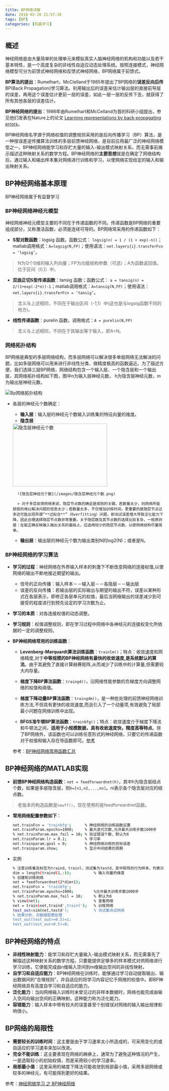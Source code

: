```yaml
---
title: BP网络详解
date: 2018-03-20 21:57:38
tags: [BP]
categories: [机器学习]
---
```


## 概述

神经网络是由大量简单的处理单元来模拟真实人脑神经网络的机构和功能以及若干基本特性，是一个高度复杂的非线性自适应动态处理系统。按照连接模式，神经网络模型可分为前馈式神经网络和反馈式神经网络，BP网络属于前馈式。

**BP算法的提出**：Rumelhart，McClelland于1985年提出了BP网络的**误差反向后传**BP(Back Propagation)学习算法。利用输出后的误差来估计输出层的直接前导层的误差，再用这个误差估计更前一层的误差，如此一层一层的反传下去，就获得了所有其他各层的误差估计。

**BP神经网络的提出**：1986年由Rumelhart和McCelland为首的科研小组提出，参见他们发表在Nature上的论文 [Learning representations by back-propagating errors](http://www.cs.toronto.edu/~hinton/absps/naturebp.pdf)。

BP神经网络名字源于网络权值的调整规则采用的是后向传播学习（BP）算法，是一种按误差逆传播算法训练的多层前馈神经网络，是目前应用最广泛的神经网络模型之一。BP神经网络能学习和存贮大量的输入-输出模式映射关系，而无需事前揭示描述这种映射关系的数学方程。BP神经网络的**主要思想**就是在确定了网络结构后，通过输入和输出样本集对网络进行训练和学习，以使网络实现给定的输入和输出映射关系。


## BP神经网络基本原理

BP神经网络属于有监督学习
### BP神经网络神经元模型

神经网络神经元模型主要的不同在于传递函数的不同。传递函数是BP网络的重要组成部分，又称激活函数，必须是连续可导的。BP网络常采用的传递函数如下：

- **S型对数函数**：logsig 函数。函数公式：
`logsig(n) = 1 / (1 + exp(-n))`；matlab调用格式：`A=logsig(N,FP)`；使用语法：`net.layers{i}.transferFcn = ‘logsig’`。

> N为Q个S维的输入列向量；FP为功能结构参数（可选）；A为函数返回值，位于区间（0,1）中。 

- **双曲正切S型传递函数**：tansig 函数；函数公式：
`a = tansig(n) = 2/(1+exp(-2*n))-1`；matlab调用格式：`A=tansig(N,FP)`；使用语法：`net.layers{i}.transferFcn = ‘tansig’`。
> 含义与上述相同，不同在于输出区间（-1,1）中(这也是与logsig函数不同的地方)。 


- **线性传递函数**：purelin 函数，调用格式：`A = purelin(N,FP)`
> 含义与上述相同，不同在于其输出等于输入，即A=N。


### 网络拓扑结构

BP网络是典型的多层网络结构，而多层网络可以解决很多单层网络无法解决的问题，比如多层网络可以用来进行非线性分类、做精度极高的函数逼近。为了描述方便，我们选择三层BP网络，网络结构包含一个输入层、一个隐含层和一个输出层，其网络拓扑结构如下图，图中n为输入层神经元数， h为隐含层神经元数，m为输出层神经元数。

![Bp网络拓扑结构](/images/Bp网络拓扑结构.png)

- 各层的神经元个数确定：
	- **输入层**：输入层的神经元个数输入训练集的特征向量的维度。
	- **隐含层**
 
	<img src="./images/隐含层神经元个数.png" width = "300" height = "200" alt="隐含层神经元个数" align=center />

		![隐含层神经元个数](/images/隐含层神经元个数.png)

		> 对于多层前馈网络来说，隐层节点数的确定是成败的关键。若数量太少，则网络所能获取的用以解决问题的信息太少；若数量太多，不仅增加训练时间，更重要的是隐层节点过多还可能出现所谓“**过拟合**”（Overfitting）问题，即测试误差增大导致泛化能力下降，因此合理选择隐层节点数非常重要。关于隐层数及其节点数的选择比较复杂，一般原则是：在能正确反映输入输出关系的基础上，应选用较少的隐层节点数，以使网络结构尽量简单。
	- **输出层**：输出层的神经元个数为输出类别N的log2(N)；或者是N。


### BP神经网络的学习算法
- **学习的过程**：神经网络在外界输入样本的刺激下不断改变网络的连接权值,以使网络的输出不断地接近期望的输出。
	- 信号的正向传播：输入样本－－输入层－－各隐层－－输出层
	- 误差的反向传播：若输出层的实际输出与期望的输出不符，误差以某种形式在各层表示，即修正各层单元的权值，最后当网络输出的误差减少到可接受的程度进行到预先设定的学习次数为止。
- **学习的本质**：对各连接权值的动态调整。
- **学习规则**：权值调整规则，即在学习过程中网络中各神经元的连接权变化所依据的一定的调整规则。


- **BP神经网络常用的训练函数**：
	- **Levenberg-Marquardt算法训练函数**：`trainlm()`；特点：收敛速度和网络精度,对于**中等规模的BP神经网络有最快的收敛速度,是系统默认的算法**。由于其避免了直接计算赫赛矩阵,从而减少了训练中的计算量,但需要较大内存量。
	
	- **梯度下降BP算法函数**：`traingd()`，沿网络性能参数的负梯度方向调整网络的权值和阈值。
	
	- **梯度下降动量BP算法函数**：`traingdm()`，是一种批处理的前馈神经网络训练方法,不但具有更快的收敛速度,而且引入了一个动量项,有效避免了局部最小问题在网络训练中出现。

	- **BFGS准牛顿BP算法函数**：`trainbfg()`；特点：收敛速度介于梯度下降法和牛顿法之间，**适用于小规模数据，具有收敛速度快，精度高等特点**。除了BP网络外，该函数也可以训练任意形式的神经网络，只要它的传递函数对于权值和输入存在导函数即可。[参考](http://blog.csdn.net/acdreamers/article/details/44664941)


	参考：[BP神经网络常用函数汇总](http://xzh2012.blog.163.com/blog/static/114980038201101844232346/)

## BP神经网络的MATLAB实现 

- **前馈BP神经网络构造函数**：`net = feedforwardnet(h)`，其中h为隐含层结点个数，如果是多层隐含层，则`h=[n1,n2,...,nn]`。ni表示各个隐含层对应的结点数。
> 老版本的构造函数是`newff()`，现在使用的是feedforwardnet函数。

- **常用网络配置参数如下**：

	```sh
	net.trainFcn = 'trainbfg';		% 神经网络的训练函数设置
	net.trainParam.epochs=1000;		% 最大迭代次数,允许最大训练步数1000步
	% net.trainParam.max_fail = 10;	% 验证错误个数，默认为6
	net.trainParam.lr = 0.1;		% 学习率
	net.trainparam.goal = 0;		% 神经网络训练的目标误差
	net.trainparam.show;			% 显示中间结果的周期
	```
- 实例

	```sh
	% 注意训练集及标签为traind，trainl，测试集为testd，其中矩阵的行为样本，列表示特征向量。
	dim = length(traind(1,:));  		% 输入向量的维度
	% 创建和训练网络     
	net = feedforwardnet(2*dim+1);   
	net.trainFcn = 'trainbfg';
	net.trainParam.epochs=1000;			%允许最大训练步数1000步
	% net.trainParam.max_fail = 10;		% 默认为6
	% view(net); 						% 查看网络
	net = train(net,traind',trainl');	% 训练网络
	test_out=sim(net,testd');			% 测试集测试网络
	% 结果分析，对数据取整处理
	test_out(test_out>=0.5)=1;
	test_out(test_out<0.5)=0;
	```

## BP神经网络的特点
- **非线性映射能力**：能学习和存贮大量输入-输出模式映射关系，而无需事先了解描述这种映射关系的数学方程。只要能提供足够多的样本模式对供网络进行学习训练，它便能完成由n维输入空间到m维输出空间的非线性映射。
- **自学习和自适应能力**：BP神经网络在训练时，能够通过学习自动提取输出、输出数据间的“合理规则”，并自适应的将学习内容记忆于网络的权值中。即BP神经网络具有高度自学习和自适应的能力。
- **泛化能力**：当向网络输入训练时未曾见过的非样本数据时，网络也能完成由输入空间向输出空间的正确映射。这种能力称为泛化能力。
- **容错能力**：输入样本中带有较大的误差甚至个别错误对网络的输入输出规律影响很小。

## BP网络的局限性

- **需要较长的训练时间**：这主要是由于学习速率太小所造成的，可采用变化的或自适应的学习速率来加以改进。
- **完全不能训练**：这主要表现在网络的麻痹上，通常为了避免这种情况的产生，一是选取较小的初始权值，而是采用较小的学习速率。
- **局部最小值**：这里采用的梯度下降法可能收敛到局部最小值，采用多层网络或较多的神经元，有可能得到更好的结果。

参考：[神经网络学习 之 BP神经网络](http://blog.csdn.net/u013007900/article/details/50118945)